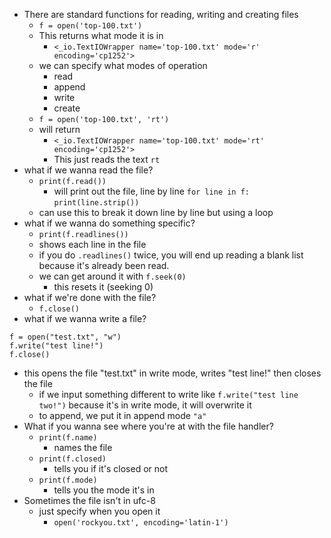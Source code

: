 - There are standard functions for reading, writing and creating files
	- `f = open('top-100.txt')`
	- This returns what mode it is in
		- `<_io.TextIOWrapper name='top-100.txt' mode='r' encoding='cp1252'>`
	- we can specify what modes of operation
		- read
		- append
		- write
		- create
	- `f = open('top-100.txt', 'rt')`
	- will return
		- `<_io.TextIOWrapper name='top-100.txt' mode='rt' encoding='cp1252'>`
		- This just reads the text `rt` 
- what if we wanna read the file?
	- `print(f.read())`
		- will print out the file, line by line
	 `for line in f:`
		`print(line.strip())`
	- can use this to break it down line by line but using a loop
- what if we wanna do something specific?
	- `print(f.readlines())`
	- shows each line in the file
	- if you do `.readlines()` twice, you will end up reading a blank list because it's already been read.
	- we can get around it with `f.seek(0)`
		- this resets it (seeking 0)
- what if we're done with the file?
	- `f.close()`
- what if we wanna write a file?
```
f = open("test.txt", "w")
f.write("test line!")
f.close()
```
- this opens the file "test.txt" in write mode, writes "test line!" then closes the file
	- if we input something different to write like `f.write("test line two!")` because it's in write mode, it will overwrite it
	- to append, we put it in append mode `"a"`
- What if you wanna see where you're at with the file handler?
	- `print(f.name)`
		- names the file
	- `print(f.closed)`
		- tells you if it's closed or not
	- `print(f.mode)`
		- tells you the mode it's in
- Sometimes the file isn't in ufc-8
	- just specify when you open it
		- `open('rockyou.txt', encoding='latin-1')`